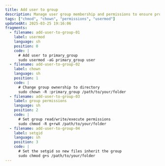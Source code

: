 ```yaml
---
title: Add user to group
description: Manage user group membership and permissions to ensure proper access control over directories and files.
tags: ["chmod", "chown", "permissions", "usermod"]
updatedAt: 2025-03-25 19:16:06
fragments:
  - filename: add-user-to-group-01
    label: usermod
    language: sh
    position: 0
    code: |
      # Add user to primary_group
      sudo usermod -aG primary_group user
  - filename: add-user-to-group-02
    label: chown
    language: sh
    position: 1
    code: |
      # Change group ownership to directory
      sudo chown -R :primary_group /path/to/your/folder
  - filename: add-user-to-group-03
    label: group permissions
    language: sh
    position: 2
    code: |
      # Set group read/write/execute permissions
      sudo chmod -R g+rwX /path/to/your/folder
  - filename: add-user-to-group-04
    label: setgid
    language: sh
    position: 3
    code: |
      # Set the setgid so new files inherit the group
      sudo chmod g+s /path/to/your/folder
---
```

